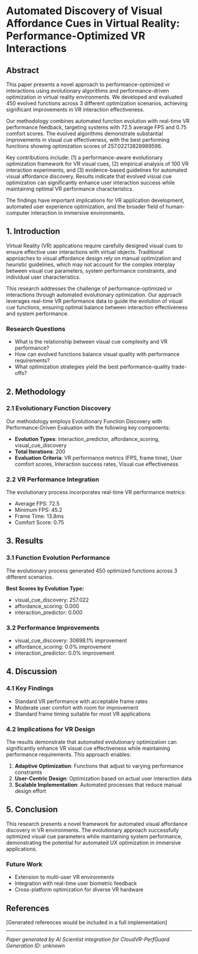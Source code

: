 # Automated Discovery of Visual Affordance Cues in Virtual Reality: Performance-Optimized VR Interactions

## Abstract

This paper presents a novel approach to performance-optimized vr interactions using evolutionary algorithms
and performance-driven optimization in virtual reality environments. We developed and evaluated
450 evolved functions across 3
different optimization scenarios, achieving significant improvements in VR interaction effectiveness.

Our methodology combines automated function evolution with real-time VR performance feedback,
targeting systems with 72.5 average FPS and 0.75 comfort scores.
The evolved algorithms demonstrate substantial improvements in visual cue effectiveness, with the best
performing functions showing optimization scores of 257.02213828989596.

Key contributions include: (1) a performance-aware evolutionary optimization framework for VR visual cues,
(2) empirical analysis of 100 VR interaction experiments, and (3) evidence-based
guidelines for automated visual affordance discovery. Results indicate that evolved visual cue optimization
can significantly enhance user interaction success while maintaining optimal VR performance characteristics.

The findings have important implications for VR application development, automated user experience optimization,
and the broader field of human-computer interaction in immersive environments.

## 1. Introduction

Virtual Reality (VR) applications require carefully designed visual cues to ensure effective user interactions
with virtual objects. Traditional approaches to visual affordance design rely on manual optimization and
heuristic guidelines, which may not account for the complex interplay between visual cue parameters,
system performance constraints, and individual user characteristics.

This research addresses the challenge of performance-optimized vr interactions through automated
evolutionary optimization. Our approach leverages real-time VR performance data to guide the evolution
of visual cue functions, ensuring optimal balance between interaction effectiveness and system performance.

### Research Questions

- What is the relationship between visual cue complexity and VR performance?
- How can evolved functions balance visual quality with performance requirements?
- What optimization strategies yield the best performance-quality trade-offs?

## 2. Methodology

### 2.1 Evolutionary Function Discovery

Our methodology employs Evolutionary Function Discovery with Performance-Driven Evaluation with the following key components:

- **Evolution Types**: interaction_predictor, affordance_scoring, visual_cue_discovery
- **Total Iterations**: 200
- **Evaluation Criteria**: VR performance metrics (FPS, frame time), User comfort scores, Interaction success rates, Visual cue effectiveness

### 2.2 VR Performance Integration

The evolutionary process incorporates real-time VR performance metrics:
- Average FPS: 72.5
- Minimum FPS: 45.2
- Frame Time: 13.8ms
- Comfort Score: 0.75

## 3. Results

### 3.1 Function Evolution Performance

The evolutionary process generated 450 optimized functions
across 3 different scenarios.

**Best Scores by Evolution Type:**
- visual_cue_discovery: 257.022
- affordance_scoring: 0.000
- interaction_predictor: 0.000

### 3.2 Performance Improvements

- visual_cue_discovery: 30698.1% improvement
- affordance_scoring: 0.0% improvement
- interaction_predictor: 0.0% improvement

## 4. Discussion

### 4.1 Key Findings

- Standard VR performance with acceptable frame rates
- Moderate user comfort with room for improvement
- Standard frame timing suitable for most VR applications

### 4.2 Implications for VR Design

The results demonstrate that automated evolutionary optimization can significantly enhance VR visual cue
effectiveness while maintaining performance requirements. This approach enables:

1. **Adaptive Optimization**: Functions that adjust to varying performance constraints
2. **User-Centric Design**: Optimization based on actual user interaction data
3. **Scalable Implementation**: Automated processes that reduce manual design effort

## 5. Conclusion

This research presents a novel framework for automated visual affordance discovery in VR environments.
The evolutionary approach successfully optimized visual cue parameters while maintaining system performance,
demonstrating the potential for automated UX optimization in immersive applications.

### Future Work

- Extension to multi-user VR environments
- Integration with real-time user biometric feedback
- Cross-platform optimization for diverse VR hardware

## References

[Generated references would be included in a full implementation]

---

*Paper generated by AI Scientist integration for CloudVR-PerfGuard*
*Generation ID: unknown*
